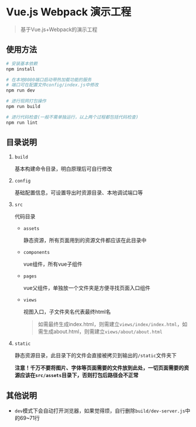 # Vue.js Webpack 演示工程

> 基于Vue.js+Webpack的演示工程

## 使用方法

``` bash
# 安装基本依赖
npm install

# 在本地8080端口启动带热加载功能的服务
# 端口可在配置文件config/index.js中修改
npm run dev

# 进行现网打包操作
npm run build

# 进行代码检查(一般不需单独运行，以上两个过程都包括代码检查)
npm run lint
```

## 目录说明

1. `build`

   基本构建命令目录，明白原理后可自行修改

2. `config`

   基础配置信息，可设置导出时资源目录、本地调试端口等

3. `src`

   代码目录

   - `assets`

     静态资源，所有页面用到的资源文件都应该在此目录中

   - `components`

     vue组件，所有vue子组件

   - `pages`

     vue父组件，单独放一个文件夹是方便寻找页面入口组件

   - `views`

     视图入口，子文件夹名代表最终html名

     > 如需最终生成index.html，则需建立`views/index/index.html`，如需生成about.html，则需建立`views/about/about.html`

4. `static`

   静态资源目录，此目录下的文件会直接被拷贝到输出的`/static`文件夹下

   **注意！千万不要将图片、字体等页面需要的文件放到此处，一切页面需要的资源应该在`src/assets`目录下，否则打包后路径会不正常**

## 其他说明

- `dev`模式下会自动打开浏览器，如果觉得烦，自行删除`build/dev-server.js`中的69~71行

  ​